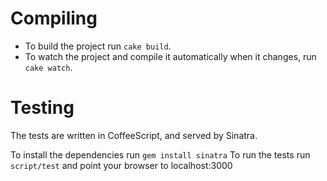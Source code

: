 Compiling
=========

* To build the project run `cake build`.
* To watch the project and compile it automatically when it changes, run
`cake watch`.


Testing
=======

The tests are written in CoffeeScript, and served by Sinatra.

To install the dependencies run `gem install sinatra` To run the tests run
`script/test` and point your browser to localhost:3000
